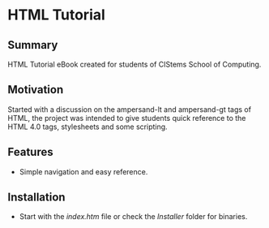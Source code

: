 # HTML Tutorial

## Summary
HTML Tutorial eBook created for students of CIStems School of Computing.

## Motivation

Started with a discussion on the ampersand-lt and ampersand-gt tags of HTML, the project was intended to give students quick reference to the HTML 4.0 tags, stylesheets and some scripting.

## Features
* Simple navigation and easy reference.

## Installation
* Start with the _index.htm_ file or check the _Installer_ folder for binaries.